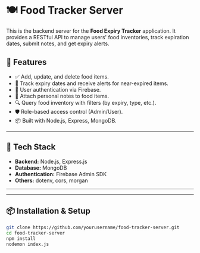 # 🍽️ Food Tracker Server

This is the backend server for the **Food Expiry Tracker** application. It provides a RESTful API to manage users' food inventories, track expiration dates, submit notes, and get expiry alerts.

## 🧩 Features

- ✅ Add, update, and delete food items.
- 📅 Track expiry dates and receive alerts for near-expired items.
- 🔐 User authentication via Firebase.
- 📝 Attach personal notes to food items.
- 🔍 Query food inventory with filters (by expiry, type, etc.).
- 🛡️ Role-based access control (Admin/User).
- 📦 Built with Node.js, Express, MongoDB.

---

## 🚀 Tech Stack

- **Backend:** Node.js, Express.js
- **Database:** MongoDB
- **Authentication:** Firebase Admin SDK
- **Others:** dotenv, cors, morgan

---


---

## 📦 Installation & Setup

```bash
git clone https://github.com/yourusername/food-tracker-server.git
cd food-tracker-server
npm install
nodemon index.js 


